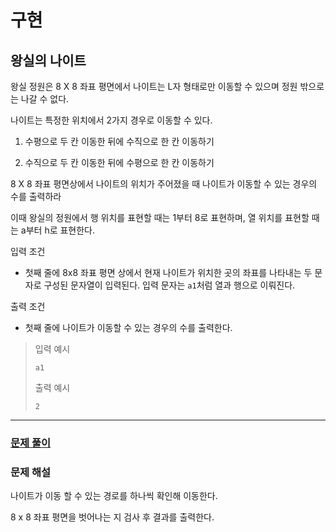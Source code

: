 # 구현

## 왕실의 나이트

왕실 정원은 8 X 8 좌표 평면에서 나이트는 L자 형태로만 이동할 수 있으며 정원 밖으로는 나갈 수 없다.

나이트는 특정한 위치에서 2가지 경우로 이동할 수 있다.

1. 수평으로 두 칸 이동한 뒤에 수직으로 한 칸 이동하기

2. 수직으로 두 칸 이동한 뒤에 수평으로 한 칸 이동하기

8 X 8  좌표 평면상에서 나이트의 위치가 주어졌을 때 나이트가 이동할 수 있는 경우의 수를 출력하라

이때 왕실의 정원에서 행 위치를 표현할 때는 1부터 8로 표현하며, 
열 위치를 표현할 때는 a부터 h로 표현한다.

입력 조건

- 첫째 줄에 8x8 좌표 평면 상에서 현재 나이트가 위치한 곳의 좌표를 나타내는 두 문자로 구성된 문자열이 입력된다.
입력 문자는 `a1`처럼 열과 행으로 이뤄진다.
  
출력 조건

- 첫째 줄에 나이트가 이동할 수 있는 경우의 수를 출력한다.

> 입력 예시 
> 
> `a1`
> 
> 출력 예시
> 
> `2`

---

### [문제 풀이](./3-1.py)

### 문제 해설

나이트가 이동 할 수 있는 경로를 하나씩 확인해 이동한다.

8 x 8 좌표 평면을 벗어나는 지 검사 후 결과를 출력한다.